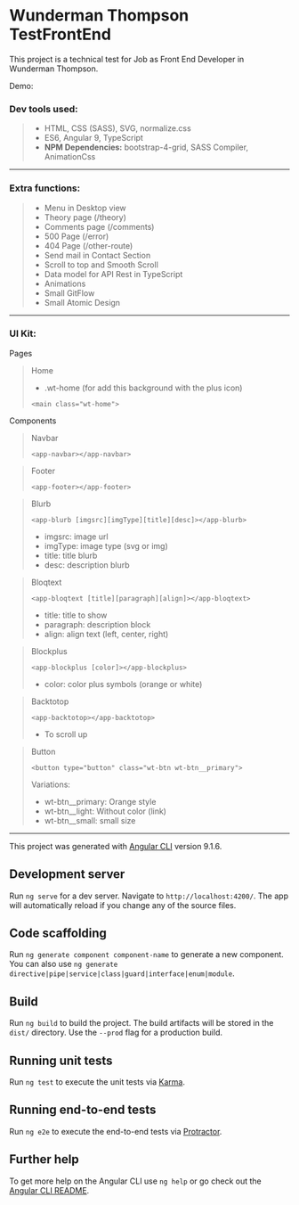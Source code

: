 # Wunderman Thompson TestFrontEnd

This project is a technical test for Job as Front End Developer in Wunderman Thompson.

Demo:

### Dev tools used:
> - HTML, CSS (SASS), SVG, normalize.css
> - ES6, Angular 9, TypeScript
> - **NPM Dependencies:** bootstrap-4-grid, SASS Compiler, AnimationCss

***  

### Extra functions:
> - Menu in Desktop view
> - Theory page (/theory)
> - Comments page (/comments)
> - 500 Page (/error)
> - 404 Page (/other-route)
> - Send mail in Contact Section
> - Scroll to top and Smooth Scroll
> - Data model for API Rest in TypeScript
> - Animations
> - Small GitFlow
> - Small Atomic Design

***  

### UI Kit:
Pages
> Home
> - .wt-home (for add this background with the plus icon)
> ~~~
> <main class="wt-home">
> ~~~

Components
> Navbar
> ~~~
> <app-navbar></app-navbar>
> ~~~

> Footer
> ~~~
> <app-footer></app-footer>
> ~~~

> Blurb
> ~~~
> <app-blurb [imgsrc][imgType][title][desc]></app-blurb>
> ~~~
> - imgsrc: image url
> - imgType: image type (svg or img)
> - title: title blurb
> - desc: description blurb

> Bloqtext
> ~~~
> <app-bloqtext [title][paragraph][align]></app-bloqtext>
> ~~~
> - title: title to show
> - paragraph: description block
> - align: align text (left, center, right)

> Blockplus
> ~~~
> <app-blockplus [color]></app-blockplus>
> ~~~
> - color: color plus symbols (orange or white)

> Backtotop
> ~~~
> <app-backtotop></app-backtotop>
> ~~~
> - To scroll up

> Button
> ~~~
> <button type="button" class="wt-btn wt-btn__primary">
> ~~~
> Variations:
> - wt-btn__primary: Orange style
> - wt-btn__light: Without color (link)
> - wt-btn__small: small size

***  

This project was generated with [Angular CLI](https://github.com/angular/angular-cli) version 9.1.6.

## Development server

Run `ng serve` for a dev server. Navigate to `http://localhost:4200/`. The app will automatically reload if you change any of the source files.

## Code scaffolding

Run `ng generate component component-name` to generate a new component. You can also use `ng generate directive|pipe|service|class|guard|interface|enum|module`.

## Build

Run `ng build` to build the project. The build artifacts will be stored in the `dist/` directory. Use the `--prod` flag for a production build.

## Running unit tests

Run `ng test` to execute the unit tests via [Karma](https://karma-runner.github.io).

## Running end-to-end tests

Run `ng e2e` to execute the end-to-end tests via [Protractor](http://www.protractortest.org/).

## Further help

To get more help on the Angular CLI use `ng help` or go check out the [Angular CLI README](https://github.com/angular/angular-cli/blob/master/README.md).
